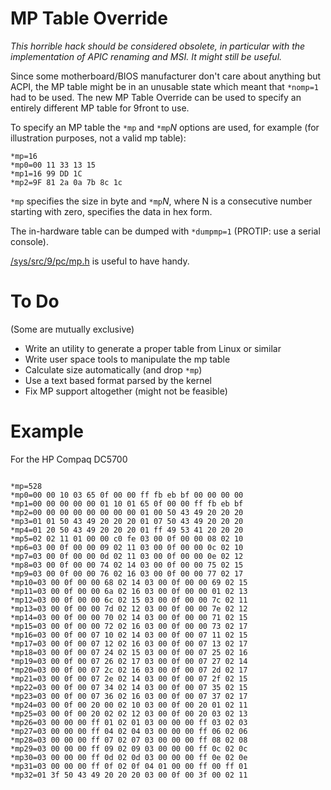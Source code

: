 # MP Table Override #

_This horrible hack should be considered obsolete, in particular with the implementation of APIC renaming and MSI. It might still be useful._

Since some motherboard/BIOS manufacturer don't care about anything but ACPI, the MP table might be in an unusable state which meant that `*nomp=1` had to be used. The new MP Table Override can be used to specify an entirely different MP table for 9front to use.

To specify an MP table the `*mp` and `*mp`_N_ options are used, for example (for illustration purposes, not a valid mp table):
```
*mp=16
*mp0=00 11 33 13 15
*mp1=16 99 DD 1C
*mp2=9F 81 2a 0a 7b 8c 1c
```
`*mp` specifies the size in byte and `*mp`_N_, where N is a consecutive number starting with zero, specifies the data in hex form.

The in-hardware table can be dumped with `*dumpmp=1` (PROTIP: use a serial console).

[/sys/src/9/pc/mp.h](http://code.google.com/p/plan9front/source/browse/sys/src/9/pc/mp.h) is useful to have handy.

# To Do #
(Some are mutually exclusive)

  * Write an utility to generate a proper table from Linux or similar
  * Write user space tools to manipulate the mp table
  * Calculate size automatically (and drop `*mp`)
  * Use a text based format parsed by the kernel
  * Fix MP support altogether (might not be feasible)

# Example #

For the HP Compaq DC5700
```

*mp=528
*mp0=00 00 10 03 65 0f 00 00 ff fb eb bf 00 00 00 00 
*mp1=00 00 00 00 00 01 10 01 65 0f 00 00 ff fb eb bf 
*mp2=00 00 00 00 00 00 00 00 01 00 50 43 49 20 20 20 
*mp3=01 01 50 43 49 20 20 20 01 07 50 43 49 20 20 20 
*mp4=01 20 50 43 49 20 20 20 01 ff 49 53 41 20 20 20 
*mp5=02 02 11 01 00 00 c0 fe 03 00 0f 00 00 08 02 10 
*mp6=03 00 0f 00 00 09 02 11 03 00 0f 00 00 0c 02 10 
*mp7=03 00 0f 00 00 0d 02 11 03 00 0f 00 00 0e 02 12 
*mp8=03 00 0f 00 00 74 02 14 03 00 0f 00 00 75 02 15 
*mp9=03 00 0f 00 00 76 02 16 03 00 0f 00 00 77 02 17 
*mp10=03 00 0f 00 00 68 02 14 03 00 0f 00 00 69 02 15 
*mp11=03 00 0f 00 00 6a 02 16 03 00 0f 00 00 01 02 13 
*mp12=03 00 0f 00 00 6c 02 15 03 00 0f 00 00 7c 02 11 
*mp13=03 00 0f 00 00 7d 02 12 03 00 0f 00 00 7e 02 12 
*mp14=03 00 0f 00 00 70 02 14 03 00 0f 00 00 71 02 15 
*mp15=03 00 0f 00 00 72 02 16 03 00 0f 00 00 73 02 17 
*mp16=03 00 0f 00 07 10 02 14 03 00 0f 00 07 11 02 15 
*mp17=03 00 0f 00 07 12 02 16 03 00 0f 00 07 13 02 17 
*mp18=03 00 0f 00 07 24 02 15 03 00 0f 00 07 25 02 16 
*mp19=03 00 0f 00 07 26 02 17 03 00 0f 00 07 27 02 14 
*mp20=03 00 0f 00 07 2c 02 16 03 00 0f 00 07 2d 02 17 
*mp21=03 00 0f 00 07 2e 02 14 03 00 0f 00 07 2f 02 15 
*mp22=03 00 0f 00 07 34 02 14 03 00 0f 00 07 35 02 15 
*mp23=03 00 0f 00 07 36 02 16 03 00 0f 00 07 37 02 17 
*mp24=03 00 0f 00 20 00 02 10 03 00 0f 00 20 01 02 11 
*mp25=03 00 0f 00 20 02 02 12 03 00 0f 00 20 03 02 13 
*mp26=03 00 00 00 ff 01 02 01 03 00 00 00 ff 03 02 03 
*mp27=03 00 00 00 ff 04 02 04 03 00 00 00 ff 06 02 06 
*mp28=03 00 00 00 ff 07 02 07 03 00 00 00 ff 08 02 08 
*mp29=03 00 00 00 ff 09 02 09 03 00 00 00 ff 0c 02 0c 
*mp30=03 00 00 00 ff 0d 02 0d 03 00 00 00 ff 0e 02 0e 
*mp31=03 00 00 00 ff 0f 02 0f 04 01 00 00 ff 00 ff 01 
*mp32=01 3f 50 43 49 20 20 20 03 00 0f 00 3f 00 02 11
```
